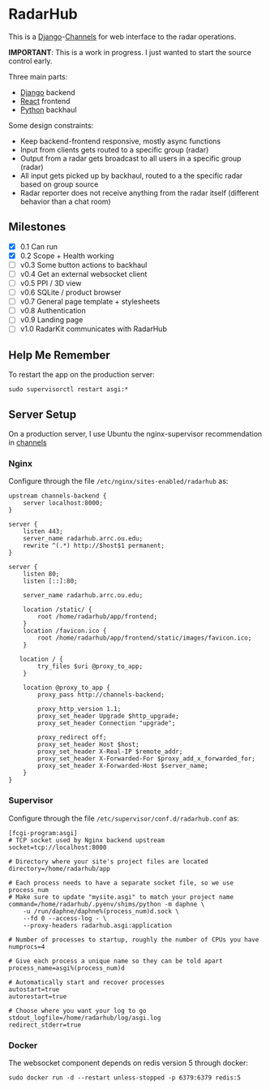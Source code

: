 # RadarHub

This is a [Django]-[Channels] for web interface to the radar operations.

**IMPORTANT**: This is a work in progress. I just wanted to start the source control early.

Three main parts:

- [Django] backend
- [React] frontend
- [Python] backhaul

Some design constraints:

- Keep backend-frontend responsive, mostly async functions
- Input from clients gets routed to a specific group (radar)
- Output from a radar gets broadcast to all users in a specific group (radar)
- All input gets picked up by backhaul, routed to a the specific radar based on group source
- Radar reporter does not receive anything from the radar itself (different behavior than a chat room)

## Milestones

- [x] 0.1 Can run
- [x] 0.2 Scope + Health working
- [ ] v0.3 Some button actions to backhaul
- [ ] v0.4 Get an external websocket client
- [ ] v0.5 PPI / 3D view
- [ ] v0.6 SQLite / product browser
- [ ] v0.7 General page template + stylesheets
- [ ] v0.8 Authentication
- [ ] v0.9 Landing page
- [ ] v1.0 RadarKit communicates with RadarHub

## Help Me Remember

To restart the app on the production server:

```shell
sudo supervisorctl restart asgi:*
```

## Server Setup

On a production server, I use Ubuntu the nginx-supervisor recommendation in [channels]

### Nginx

Configure through the file `/etc/nginx/sites-enabled/radarhub` as:

```
upstream channels-backend {
    server localhost:8000;
}

server {
    listen 443;
    server_name radarhub.arrc.ou.edu;
    rewrite ^(.*) http://$host$1 permanent;
}

server {
    listen 80;
    listen [::]:80;

    server_name radarhub.arrc.ou.edu;

    location /static/ {
        root /home/radarhub/app/frontend;
    }
    location /favicon.ico {
        root /home/radarhub/app/frontend/static/images/favicon.ico;
    }

   location / {
        try_files $uri @proxy_to_app;
    }

    location @proxy_to_app {
        proxy_pass http://channels-backend;

        proxy_http_version 1.1;
        proxy_set_header Upgrade $http_upgrade;
        proxy_set_header Connection "upgrade";

        proxy_redirect off;
        proxy_set_header Host $host;
        proxy_set_header X-Real-IP $remote_addr;
        proxy_set_header X-Forwarded-For $proxy_add_x_forwarded_for;
        proxy_set_header X-Forwarded-Host $server_name;
    }
}
```

### Supervisor

Configure through the file `/etc/supervisor/conf.d/radarhub.conf` as:

```
[fcgi-program:asgi]
# TCP socket used by Nginx backend upstream
socket=tcp://localhost:8000

# Directory where your site's project files are located
directory=/home/radarhub/app

# Each process needs to have a separate socket file, so we use process_num
# Make sure to update "mysite.asgi" to match your project name
command=/home/radarhub/.pyenv/shims/python -m daphne \
    -u /run/daphne/daphne%(process_num)d.sock \
    --fd 0 --access-log - \
    --proxy-headers radarhub.asgi:application

# Number of processes to startup, roughly the number of CPUs you have
numprocs=4

# Give each process a unique name so they can be told apart
process_name=asgi%(process_num)d

# Automatically start and recover processes
autostart=true
autorestart=true

# Choose where you want your log to go
stdout_logfile=/home/radarhub/log/asgi.log
redirect_stderr=true
```

### Docker

The websocket component depends on redis version 5 through docker:

```shell
sudo docker run -d --restart unless-stopped -p 6379:6379 redis:5
```

[channels]: https://channels.readthedocs.io
[django]: https://www.djangoproject.com
[node.js]: https://nodejs.org
[react]: https://reactjs.org
[python]: https://www.python.org
[docker]: https://www.docker.com
[nginx]: https://www.nginx.com
[supervisor]: http://supervisord.org
